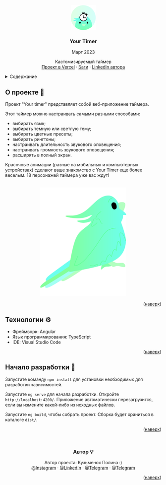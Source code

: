 


<a name="readme-top"></a>

<!-- PROJECT LOGO -->
<br />
<div align="center">
  <a href="https://your-timer.vercel.app/">
    <img src="src/assets/pictures/favicons/parrot.png" alt="Logo" width="80" height="80">
  </a>

  <h3 align="center">Your Timer</h3>
  <p align="center">Март 2023</p>

  <p align="center">
    Кастомизируемый таймер
    <br />
    <a href="https://your-timer.vercel.app/">Проект в Vercel</a>
    ·
    <a href="https://github.com/krabochki/YourTimer/issues">Баги</a>
    ·
    <a href="https://www.linkedin.com/in/polina-kuzmenok-550449291">LinkedIn автора</a>
  </p>
</div>

<!-- TABLE OF CONTENTS -->
<details>
  <summary>Содержание</summary>
  <ol>
    <li><a href="#about">О проекте</a></li>
    <li><a href="#stack">Технологии</a></li>
    <li><a href="#start">Начало разработки</a></li>
    <li><a href="#author">Автор</a></li>
  </ol>
</details>

<!-- ABOUT THE PROJECT -->

<a name="about"></a>

## О проекте 📢

Проект "Your timer" представляет собой веб-приложение таймера.

Этот таймер можно настраивать самыми разными способами:
- выбирать язык;
- выбирать темную или светлую тему;
- выбирать цветные пресеты;
- выбирать рингтоны;
- настраивать длительность звукового оповещения;
- настраивать громкость звукового оповещения;
- расширять в полный экран.

Красочные анимации (разные на мобильных и компьютерных устройствах) сделают ваше знакомство с Your Timer еще более веселым.
18 персонажей таймера уже вас ждут!

<br>
<div align="center">

<img src="src/assets/pictures/animals/parrot.png" alt="parrot"  height="350">
</div>
<p align="right">(<a href="#readme-top">наверх</a>)</p>

<a name="stack"></a>

## Технологии ⚙️

- Фреймворк: Angular
- Язык программирования: TypeScript
- IDE: Visual Studio Code

<p align="right">(<a href="#readme-top">наверх</a>)</p>

<!-- GETTING STARTED -->

<a name="start"></a>

## Начало разработки 🚀

Запустите команду `npm install` для установки необходимых для разработки зависимостей.

Запустите `ng serve` для начала разработки. Откройте `http://localhost:4200/`. Приложение автоматически перезагрузится, если вы измените какой-либо из исходных файлов.

Запустите `ng build`, чтобы собрать проект. Сборка будет храниться в каталоге `dist/`.

<p align="right">(<a href="#readme-top">наверх</a>)</p>


<a name="author"></a>
<br>
<div align="center">

<h3 align="center"> Автор 💡</h3>



  <p align="center">
Автор проекта: Кузьменок Полина :)
    <br />
      <a href="https://instagram.com/krabochki">@Instagram</a>
    ·
    <a href="https://www.linkedin.com/in/polina-kuzmenok-550449291">@LinkedIn</a>
    ·
    <a href="https://t.me/krabochki">@Telegram</a>   
    ·
    <a href="https://vk.com/nanananana_come_on">@Telegram</a>
  </p>

<p align="right">(<a href="#readme-top">наверх</a>)</p>

</div>
